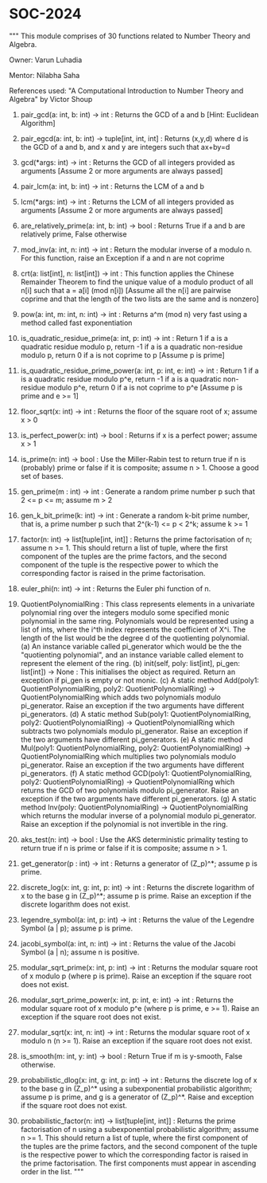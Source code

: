 # SOC-2024
"""
This module comprises of 30 functions related to Number Theory and Algebra.

Owner: Varun Luhadia

Mentor: Nilabha Saha

References used: "A Computational Introduction to Number Theory and Algebra" by Victor Shoup

1. pair_gcd(a: int, b: int) -> int : 
Returns the GCD of a and b [Hint: Euclidean Algorithm]

2. pair_egcd(a: int, b: int) -> tuple[int, int, int] : 
Returns (x,y,d) where d is the GCD of a and b, and x and y are integers such that ax+by=d

3. gcd(*args: int) -> int : 
Returns the GCD of all integers provided as arguments [Assume 2 or more arguments are always passed]

4. pair_lcm(a: int, b: int) -> int : 
Returns the LCM of a and b

5. lcm(*args: int) -> int : 
Returns the LCM of all integers provided as arguments [Assume 2 or more arguments are always passed]

6. are_relatively_prime(a: int, b: int) -> bool : 
Returns True if a and b are relatively prime, False otherwise

7. mod_inv(a: int, n: int) -> int : 
Return the modular inverse of a modulo n. For this function, raise an Exception if a and n are not coprime

8. crt(a: list[int], n: list[int]) -> int : 
This function applies the Chinese Remainder Theorem to find the unique value of 
a modulo product of all n[i] such that a = a[i] (mod n[i]) 
[Assume all the n[i] are pairwise coprime and that the length of the two lists are the same and is nonzero]

9. pow(a: int, m: int, n: int) -> int : 
Returns a^m (mod n) very fast using a method called fast exponentiation

10. is_quadratic_residue_prime(a: int, p: int) -> int : 
Return 1 if a is a quadratic residue modulo p, 
return -1 if a is a quadratic non-residue modulo p, 
return 0 if a is not coprime to p 
[Assume p is prime]

11. is_quadratic_residue_prime_power(a: int, p: int, e: int) -> int : 
Return 1 if a is a quadratic residue modulo p^e, 
return -1 if a is a quadratic non-residue modulo p^e, 
return 0 if a is not coprime to p^e 
[Assume p is prime and e >= 1]

12. floor_sqrt(x: int) -> int : 
Returns the floor of the square root of x; assume x > 0

13. is_perfect_power(x: int) -> bool : 
Returns if x is a perfect power; assume x > 1

14. is_prime(n: int) -> bool : 
Use the Miller-Rabin test to return true if n is (probably) prime or false if it is composite; assume n > 1. 
Choose a good set of bases.

15. gen_prime(m : int) -> int : 
Generate a random prime number p such that 2 <= p <= m; assume m > 2

16. gen_k_bit_prime(k: int) -> int : 
Generate a random k-bit prime number, that is, a prime number p such that 2^(k-1) <= p < 2^k; assume k >= 1

17. factor(n: int) -> list[tuple[int, int]] : 
Returns the prime factorisation of n; assume n >= 1. 
This should return a list of tuple, where the first component of the tuples are the prime factors, 
and the second component of the tuple is the respective power 
to which the corresponding factor is raised in the prime factorisation.

18. euler_phi(n: int) -> int : 
Returns the Euler phi function of n.

19. QuotientPolynomialRing : 
This class represents elements in a univariate polynomial ring over the integers modulo some 
specified monic polynomial in the same ring. 
Polynomials would be represented using a list of ints, where the i^th index represents the coefficient of X^i. 
The length of the list would be the degree d of the quotienting polynomial. 
(a) An instance variable called pi_generator which would be the the "quotienting polynomial", 
and an instance variable called element to represent the element of the ring.
(b) init(self, poly: list[int], pi_gen: list[int]) -> None : 
This initialises the object as required. Return an exception if pi_gen is empty or not monic.
(c) A static method Add(poly1: QuotientPolynomialRing, poly2: QuotientPolynomialRing) -> 
QuotientPolynomialRing which adds two polynomials modulo pi_generator. 
Raise an exception if the two arguments have different pi_generators.
(d) A static method Sub(poly1: QuotientPolynomialRing, poly2: QuotientPolynomialRing) -> 
QuotientPolynomialRing which subtracts two polynomials modulo pi_generator. 
Raise an exception if the two arguments have different pi_generators.
(e) A static method Mul(poly1: QuotientPolynomialRing, poly2: QuotientPolynomialRing) -> 
QuotientPolynomialRing which multiplies two polynomials modulo pi_generator. 
Raise an exception if the two arguments have different pi_generators.
(f) A static method GCD(poly1: QuotientPolynomialRing, poly2: QuotientPolynomialRing) -> 
QuotientPolynomialRing which returns the GCD of two polynomials modulo pi_generator. 
Raise an exception if the two arguments have different pi_generators.
(g) A static method Inv(poly: QuotientPolynomialRing) -> 
QuotientPolynomialRing which returns the modular inverse of a polynomial modulo pi_generator. 
Raise an exception if the polynomial is not invertible in the ring.

20. aks_test(n: int) -> bool : 
Use the AKS deterministic primality testing to return true if n is prime or false if it is composite; assume n > 1.

21. get_generator(p : int) -> int : 
Returns a generator of (Z_p)^*; assume p is prime.

22. discrete_log(x: int, g: int, p: int) -> int : 
Returns the discrete logarithm of x to the base g in (Z_p)^*; assume p is prime. 
Raise an exception if the discrete logarithm does not exist.

23. legendre_symbol(a: int, p: int) -> int : 
Returns the value of the Legendre Symbol (a | p); assume p is prime.

24. jacobi_symbol(a: int, n: int) -> int : 
Returns the value of the Jacobi Symbol (a | n); assume n is positive.

25. modular_sqrt_prime(x: int, p: int) -> int : 
Returns the modular square root of x modulo p (where p is prime). Raise an exception if the square root does not exist.

26. modular_sqrt_prime_power(x: int, p: int, e: int) -> int : 
Returns the modular square root of x modulo p^e (where p is prime, e >= 1). 
Raise an exception if the square root does not exist.

27. modular_sqrt(x: int, n: int) -> int : 
Returns the modular square root of x modulo n (n >= 1). Raise an exception if the square root does not exist.

28. is_smooth(m: int, y: int) -> bool : 
Return True if m is y-smooth, False otherwise.

29. probabilistic_dlog(x: int, g: int, p: int) -> int : 
Returns the discrete log of x to the base g in (Z_p)^* using a subexponential probabilistic algorithm; 
assume p is prime, and g is a generator of (Z_p)^*. Raise and exception if the square root does not exist.

30. probabilistic_factor(n: int) -> list[tuple[int, int]] : 
Returns the prime factorisation of n using a subexponential probabilistic algorithm; assume n >= 1. 
This should return a list of tuple, where the first component of the tuples are the prime factors, 
and the second component of the tuple is the respective power 
to which the corresponding factor is raised in the prime factorisation. 
The first components must appear in ascending order in the list.
"""
